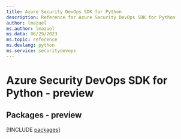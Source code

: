 ```yaml
---
title: Azure Security DevOps SDK for Python
description: Reference for Azure Security DevOps SDK for Python
author: lmazuel
ms.author: lmazuel
ms.data: 06/29/2023
ms.topic: reference
ms.devlang: python
ms.service: securitydevops
---
```

# Azure Security DevOps SDK for Python - preview
## Packages - preview
[!INCLUDE [packages](security-devops-index.md)]